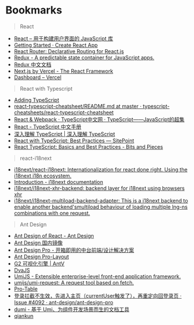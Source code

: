 # Bookmarks

> React

- [React – 用于构建用户界面的 JavaScript 库](https://zh-hans.reactjs.org/)
- [Getting Started · Create React App](https://create-react-app.dev/docs/getting-started)
- [React Router: Declarative Routing for React.js](https://reacttraining.com/react-router/web/guides/quick-start)
- [Redux - A predictable state container for JavaScript apps.](https://redux.js.org/)
- [Redux 中文文档](http://cn.redux.js.org/)
- [Next.js by Vercel - The React Framework](https://nextjs.org/)
- [Dashboard – Vercel](https://vercel.com/dashboard)

> React with Typescript

- [Adding TypeScript](https://create-react-app.dev/docs/adding-typescript/)
- [react-typescript-cheatsheet/README.md at master · typescript-cheatsheets/react-typescript-cheatsheet](https://github.com/typescript-cheatsheets/react-typescript-cheatsheet/blob/master/README.md#basic-cheatsheet-table-of-contents)
- [React & Webpack · TypeScript中文网 · TypeScript——JavaScript的超集](https://www.tslang.cn/docs/handbook/react-&-webpack.html)
- [React - TypeScript 中文手册](https://typescript.bootcss.com/tutorials/react.html)
- [深入理解 TypeScript | 深入理解 TypeScript](https://jkchao.github.io/typescript-book-chinese/#why)
- [React with TypeScript: Best Practices — SitePoint](https://www.sitepoint.com/react-with-typescript-best-practices/)
- [React TypeScript: Basics and Best Practices - Bits and Pieces](https://blog.bitsrc.io/react-typescript-cheetsheet-2b6fa2cecfe2)

> react-i18next

- [i18next/react-i18next: Internationalization for react done right. Using the i18next i18n ecosystem.](https://github.com/i18next/react-i18next)
- [Introduction - i18next documentation](https://www.i18next.com/)
- [i18next/i18next-xhr-backend: backend layer for i18next using browsers xhr](https://github.com/i18next/i18next-xhr-backend)
- [i18next/i18next-multiload-backend-adapter: This is a i18next backend to enable another backend'smultiload behaviour of loading multiple lng-ns combinations with one request.](https://github.com/i18next/i18next-multiload-backend-adapter)

> Ant Design

- [Ant Design of React - Ant Design](https://ant.design/components/button-cn/)
- [Ant Design 国内镜像](https://ant-design.gitee.io/components/overview-cn/)
- [Ant Design Pro - 开箱即用的中台前端/设计解决方案](https://pro.ant.design/)
- [Ant Design Pro-Layout](https://prolayout.ant.design/)
- [G2 可视化引擎 | AntV](https://g2.antv.vision/zh)
- [DvaJS](https://dvajs.com/)
- [UmiJS - Extensible enterprise-level front-end application framework.](https://umijs.org/zh-CN/docs/getting-started)
- [umijs/umi-request: A request tool based on fetch.](https://github.com/umijs/umi-request)
- [Pro-Table](https://protable.ant.design/)
- [登录拦截不生效，先进入主页（currentUser触发了），再重定向回登录页 · Issue #4092 · ant-design/ant-design-pro](https://github.com/ant-design/ant-design-pro/issues/4092)
- [dumi - 基于 Umi、为组件开发场景而生的文档工具](https://d.umijs.org/)
- [qiankun](https://qiankun.umijs.org/zh)
